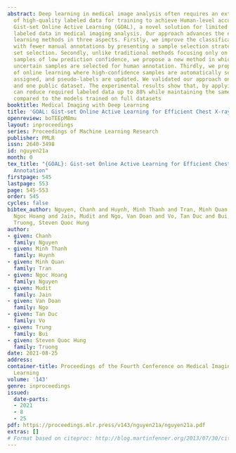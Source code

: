 ```yaml
---
abstract: Deep learning in medical image analysis often requires an extensive amount
  of high-quality labeled data for training to achieve Human-level accuracy. We propose
  Gist-set Online Active Learning (GOAL), a novel solution for limited high-quality
  labeled data in medical imaging analysis. Our approach advances the existing active
  learning methods in three aspects. Firstly, we improve the classification performance
  with fewer manual annotations by presenting a sample selection strategy called gist
  set selection. Secondly, unlike traditional methods focusing only on random uncertain
  samples of low prediction confidence, we propose a new method in which only informative
  uncertain samples are selected for human annotation. Thirdly, we propose an application
  of online learning where high-confidence samples are automatically selected, iteratively
  assigned, and pseudo-labels are updated. We validated our approach on two private
  and one public dataset. The experimental results show that, by applying GOAL, we
  can reduce required labeled data up to 88% while maintaining the same F1 scores
  compared to the models trained on full datasets
booktitle: Medical Imaging with Deep Learning
title: 'GOAL: Gist-set Online Active Learning for Efficient Chest X-ray Image Annotation'
openreview: boTEEpM8mu
layout: inproceedings
series: Proceedings of Machine Learning Research
publisher: PMLR
issn: 2640-3498
id: nguyen21a
month: 0
tex_title: "{GOAL}: Gist-set Online Active Learning for Efficient Chest X-ray Image
  Annotation"
firstpage: 545
lastpage: 553
page: 545-553
order: 545
cycles: false
bibtex_author: Nguyen, Chanh and Huynh, Minh Thanh and Tran, Minh Quan and Nguyen,
  Ngoc Hoang and Jain, Mudit and Ngo, Van Doan and Vo, Tan Duc and Bui, Trung and
  Truong, Steven Quoc Hung
author:
- given: Chanh
  family: Nguyen
- given: Minh Thanh
  family: Huynh
- given: Minh Quan
  family: Tran
- given: Ngoc Hoang
  family: Nguyen
- given: Mudit
  family: Jain
- given: Van Doan
  family: Ngo
- given: Tan Duc
  family: Vo
- given: Trung
  family: Bui
- given: Steven Quoc Hung
  family: Truong
date: 2021-08-25
address:
container-title: Proceedings of the Fourth Conference on Medical Imaging with Deep
  Learning
volume: '143'
genre: inproceedings
issued:
  date-parts:
  - 2021
  - 8
  - 25
pdf: https://proceedings.mlr.press/v143/nguyen21a/nguyen21a.pdf
extras: []
# Format based on citeproc: http://blog.martinfenner.org/2013/07/30/citeproc-yaml-for-bibliographies/
---
```

